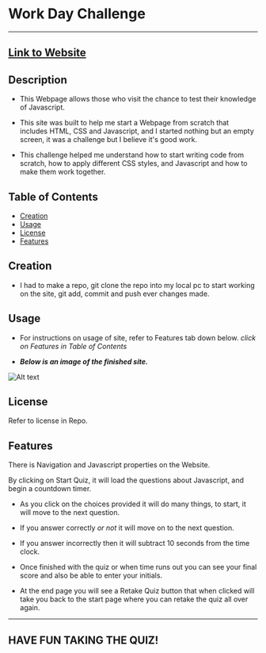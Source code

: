 
# Work Day Challenge

---

## [Link to Website](https://kev-castro.github.io/javascript-quiz-challenge/)

## Description

- This Webpage allows those who visit the chance to test their knowledge of Javascript.

- This site was built to help me start a Webpage from scratch that includes HTML, CSS and Javascript, and I started nothing but an empty screen, it was a challenge but I believe it's good work.

- This challenge helped me understand how to start writing code from scratch, how to apply different CSS styles, and Javascript and how to make them work together.

## Table of Contents

- [Creation](#creation)
- [Usage](#usage)
- [License](#license)
- [Features](#features)

## Creation

- I had to make a repo, git clone the repo into my local pc to start working on the site, git add, commit and push ever changes made.


## Usage

- For instructions on usage of site, refer to Features tab down below. *click on Features in Table of Contents*

- ***Below is an image of the finished site.***

![Alt text](./images/Screenshot%202023-09-17%20215304.png)

## License

Refer to license in Repo.

## Features

There is Navigation and Javascript properties on the Website.

By clicking on Start Quiz, it will load the questions about Javascript, and begin a countdown timer.

- As you click on the choices provided it will do many things, to start, it will move to the next question.

- If you answer correctly *or not* it will move on to the next question.

- If you answer incorrectly then it will subtract 10 seconds from the time clock. 

- Once finished with the quiz or when time runs out you can see your final score and also be able to enter your initials.

- At the end page you will see a Retake Quiz button that when clicked will take you back to the start page where you can retake the quiz all over again.

---
HAVE FUN TAKING THE QUIZ!
---
